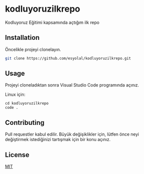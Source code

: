 # kodluyoruzilkrepo
Kodluyoruz Eğitimi kapsamında açtığım ilk repo


## Installation

Öncelikle projeyi clonelayın.

```bash
git clone https://github.com/esyolal/kodluyoruzilkrepo.git
```

## Usage

Projeyi cloneladıktan sonra Visual Studio Code programında açınız.

Linux için:
```linux
cd kodluyoruzilkrepo
code .
```

## Contributing
Pull requestler kabul edilir. Büyük değişiklikler için, lütfen önce neyi değiştirmek istediğinizi tartışmak için bir konu açınız.


## License
[MIT](https://choosealicense.com/licenses/mit/)